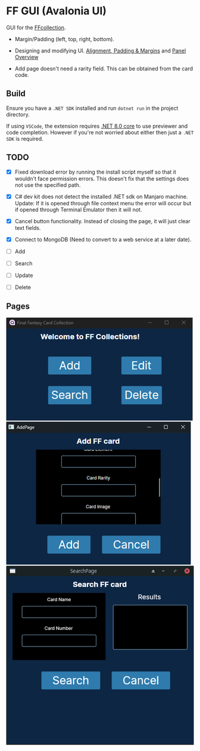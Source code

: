 # FF GUI (Avalonia UI)

GUI for the [FFcollection](https://github.com/TcPirate1/FFTCG_collection).

- Margin/Padding (left, top, right, bottom).

- Designing and modifying UI. [Alignment, Padding & Margins](https://docs.avaloniaui.net/docs/basics/user-interface/building-layouts/alignment-margins-and-padding) and [Panel Overview](https://docs.avaloniaui.net/docs/basics/user-interface/building-layouts/panels-overview)

- Add page doesn't need a rarity field. This can be obtained from the card code.

## Build

Ensure you have a `.NET SDK` installed and run `dotnet run` in the project directory.

If using `VSCode`, the extension requires [.NET 8.0 core](https://marketplace.visualstudio.com/items?itemName=AvaloniaTeam.vscode-avalonia) to use previewer and code completion. However if you're not worried about either then just a `.NET SDK` is required.

## TODO

- [x] Fixed download error by running the install script myself so that it wouldn't face permission errors. This doesn't fix that the settings does not use the specified path.

- [x] C# dev kit does not detect the installed .NET sdk on Manjaro machine. Update: If it is opened through file context menu the error will occur but if opened through Terminal Emulator then it will not.

- [x] Cancel button functionality. Instead of closing the page, it will just clear text fields.

- [x] Connect to MongoDB (Need to convert to a web service at a later date).

- [ ] Add
- [ ] Search
- [ ] Update
- [ ] Delete

## Pages

![Home Page](./ProgressImages/Avalonia_FFGUI_HomePage.png)
![Add Page](./ProgressImages/Avalonia_FFGUI_AddPage.png)
![Search Page](./ProgressImages/Avalonia_FFGUI_SearchPage.png)
